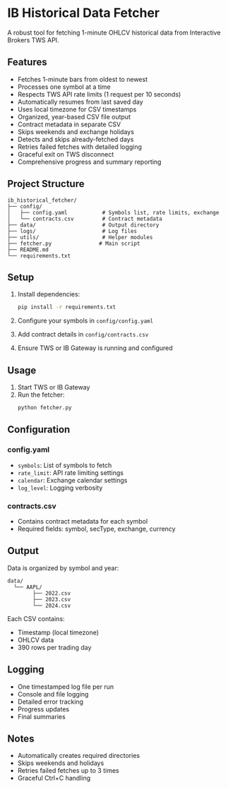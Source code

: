 # IB Historical Data Fetcher

A robust tool for fetching 1-minute OHLCV historical data from Interactive Brokers TWS API.

## Features

- Fetches 1-minute bars from oldest to newest
- Processes one symbol at a time
- Respects TWS API rate limits (1 request per 10 seconds)
- Automatically resumes from last saved day
- Uses local timezone for CSV timestamps
- Organized, year-based CSV file output
- Contract metadata in separate CSV
- Skips weekends and exchange holidays
- Detects and skips already-fetched days
- Retries failed fetches with detailed logging
- Graceful exit on TWS disconnect
- Comprehensive progress and summary reporting

## Project Structure

```
ib_historical_fetcher/
├── config/
│   ├── config.yaml           # Symbols list, rate limits, exchange
│   └── contracts.csv         # Contract metadata
├── data/                     # Output directory
├── logs/                     # Log files
├── utils/                    # Helper modules
├── fetcher.py               # Main script
├── README.md
└── requirements.txt
```

## Setup

1. Install dependencies:
   ```bash
   pip install -r requirements.txt
   ```

2. Configure your symbols in `config/config.yaml`

3. Add contract details in `config/contracts.csv`

4. Ensure TWS or IB Gateway is running and configured

## Usage

1. Start TWS or IB Gateway
2. Run the fetcher:
   ```bash
   python fetcher.py
   ```

## Configuration

### config.yaml
- `symbols`: List of symbols to fetch
- `rate_limit`: API rate limiting settings
- `calendar`: Exchange calendar settings
- `log_level`: Logging verbosity

### contracts.csv
- Contains contract metadata for each symbol
- Required fields: symbol, secType, exchange, currency

## Output

Data is organized by symbol and year:
```
data/
  └── AAPL/
        ├── 2022.csv
        ├── 2023.csv
        └── 2024.csv
```

Each CSV contains:
- Timestamp (local timezone)
- OHLCV data
- 390 rows per trading day

## Logging

- One timestamped log file per run
- Console and file logging
- Detailed error tracking
- Progress updates
- Final summaries

## Notes

- Automatically creates required directories
- Skips weekends and holidays
- Retries failed fetches up to 3 times
- Graceful Ctrl+C handling 